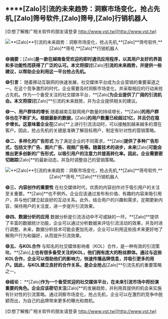 ## ****[Zalo]**引流的未来趋势：洞察市场变化，抢占先机,**[Zalo]**筛号软件,**[Zalo]**筛号,**[Zalo]**行销机器人**

[😍想了解推广相关软件的朋友请登录 http://www.vst.tw](http://www.vst.tw)

 <center><img src="https://vst.tw/MP4/tuiguang/png/5.png" alt="**[Zalo]**引流的未来趋势：洞察市场变化，抢占先机,**[Zalo]**筛号软件,**[Zalo]**筛号,**[Zalo]**行销机器人"></center>

**😄摘要：**[Zalo]**是一款在越南备受欢迎的即时通讯应用程序，以其用户友好的界面和多功能性而获得了广泛的认可。本文将探讨**[Zalo]**引流的未来趋势，并提供一些建议，以帮助企业利用这一平台抢占先机。**

**😄引言：**
随着移动互联网的快速发展，社交媒体平台成为企业营销的重要渠道之一。在这个竞争激烈的时代，企业需要及时洞察市场变化，并采取相应的行动来抢占先机。作为一个备受关注的社交媒体平台，**[Zalo]**为企业提供了广阔的引流机会。本文将探讨**[Zalo]**引流的未来趋势，并为企业提供相关的建议。

**😄一、用户群体的增长**
随着越南互联网用户数量的持续增长，**[Zalo]**的用户群体也在不断扩大。根据最新的数据，**[Zalo]**的用户数量已经超过1亿，并且仍在稳步增长。这意味着企业在**[Zalo]**上进行引流活动时，可以接触到越来越多的潜在客户。因此，抢占先机的关键是准确了解目标用户，制定有针对性的营销策略。

**😄二、多样化的广告形式**
为了满足企业的不同需求，**[Zalo]**提供了多种广告形式，包括文字广告、图片广告、视频广告等。随着技术的进步，未来**[Zalo]**可能会推出更多创新的广告形式，以吸引用户的注意力并提高转化率。因此，企业需要密切跟踪**[Zalo]**的最新动态，并及时调整自己的营销策略。

 <center><img src="https://vst.tw/MP4/tuiguang/png/2.png" alt="**[Zalo]**引流的未来趋势：洞察市场变化，抢占先机,**[Zalo]**筛号软件,**[Zalo]**筛号,**[Zalo]**行销机器人"></center>

**😄三、内容创作的重要性**
在社交媒体时代，优质的内容创作对于吸引用户的关注至关重要。**[Zalo]**也不例外。企业应该通过发布有价值、有趣的内容来吸引用户，并与他们建立起良好的互动关系。此外，结合用户的兴趣和需求，定期更新内容，保持用户的关注度，进一步提升引流效果。

**😄四、数据分析的应用**
数据分析是引流活动中不可或缺的一环。**[Zalo]**提供了丰富的数据统计功能，企业可以通过分析数据来评估引流活动的效果，并及时进行调整。未来，数据分析技术可能会更加先进，企业可以利用这些技术来更好地了解用户行为和偏好，从而提升引流效果。

**😄五、与KOL合作**
与知名的社交媒体影响者（KOL）合作，是一种有效的引流策略。**[Zalo]**上也有很多备受关注的KOL，他们拥有庞大的粉丝群体。通过与这些KOL合作，企业可以借助他们的影响力，快速传播品牌信息，并吸引更多的用户。因此，与KOL建立良好的合作关系，是企业抢占**[Zalo]**引流先机的重要策略之一。

**😄结论：**
**[Zalo]**作为一个备受欢迎的社交媒体平台，在未来引流市场中将扮演重要的角色。企业应该密切关注**[Zalo]**的发展趋势，并利用其提供的机会来实施有针对性的引流策略。通过洞察市场变化，抢占先机，企业可以在激烈的竞争中脱颖而出，为自己的品牌带来更多的曝光和商机。

[😍想了解推广相关软件的朋友请登录 http://www.vst.tw](http://www.vst.tw)



